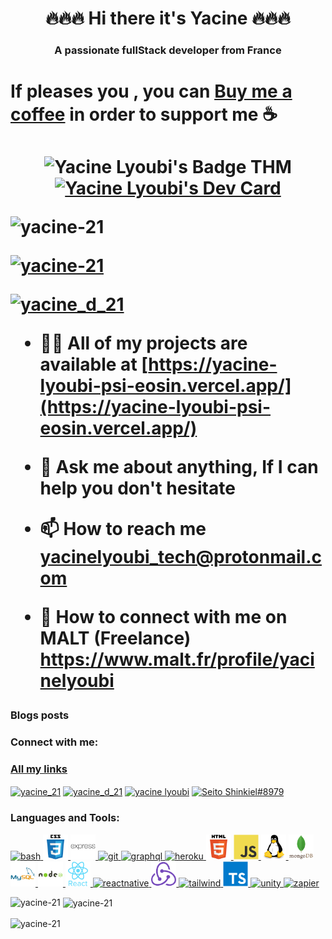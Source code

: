 ### <h1 align='center'>🔥🔥🔥 Hi there it's Yacine 🔥🔥🔥</h1>
<h3 align="center">A passionate fullStack developer from France</h3>
<h1> If pleases you , you can <a href="https://www.buymeacoffee.com/yacinelyoubi">Buy me a coffee</a> in order to support me ☕ <h1> 

<div align='center'>
<img src="https://tryhackme-badges.s3.amazonaws.com/nightstandvisiti.png" width="500" alt="Yacine Lyoubi's Badge THM"/>
</div>
      
      
<div align='center'>
      <a href="https://app.daily.dev/yacine_21"><img src="https://api.daily.dev/devcards/7a7698e5b6974529a4fbc5caa173756c.png?r=0yj" alt="Yacine Lyoubi's Dev Card"/></a>
</div>


<p align="left"> <img src="https://komarev.com/ghpvc/?username=yacine-21&label=Profile%20views&color=0e75b6&style=flat" alt="yacine-21" /> </p>

<p align="left"> <a href="https://github.com/ryo-ma/github-profile-trophy"><img src="https://github-profile-trophy.vercel.app/?username=yacine-21" alt="yacine-21" /></a> </p>

<p align="left"> <a href="https://twitter.com/yacine_d_21" target="blank"><img src="https://img.shields.io/twitter/follow/yacine_d_21?logo=twitter&style=for-the-badge" alt="yacine_d_21" /></a> </p>

- 👨‍💻 All of my projects are available at [https://yacine-lyoubi-psi-eosin.vercel.app/](https://yacine-lyoubi-psi-eosin.vercel.app/)

- 💬 Ask me about anything, If I can help you don't hesitate

- 📫 How to reach me **yacinelyoubi_tech@protonmail.com**

- 💼 How to connect with me on MALT (Freelance)  **https://www.malt.fr/profile/yacinelyoubi**

### Blogs posts
<!-- BLOG-POST-LIST:START -->
<!-- BLOG-POST-LIST:END -->

<h3 align="left">Connect with me:</h3>
<h3 align="left"><a href="https://bio.link/yacine_lyoubi" target="_blank">All my links</a></h3>
<p align="left">
<a href="https://app.daily.dev/yacine_21" target="blank"><img align="center" src="https://raw.githubusercontent.com/rahuldkjain/github-profile-readme-generator/master/src/images/icons/Social/devto.svg" alt="yacine_21" height="30" width="40" /></a>
<a href="https://twitter.com/YacineLyoubi1" target="blank"><img align="center" src="https://raw.githubusercontent.com/rahuldkjain/github-profile-readme-generator/master/src/images/icons/Social/twitter.svg" alt="yacine_d_21" height="30" width="40" /></a>
<a href="https://www.linkedin.com/in/yacine-lyoubi/" target="blank"><img align="center" src="https://raw.githubusercontent.com/rahuldkjain/github-profile-readme-generator/master/src/images/icons/Social/linked-in-alt.svg" alt="yacine lyoubi" height="30" width="40" /></a>
<a href="https://discord.gg/Seito Shinkiel#8979" target="blank"><img align="center" src="https://raw.githubusercontent.com/rahuldkjain/github-profile-readme-generator/master/src/images/icons/Social/discord.svg" alt="Seito Shinkiel#8979" height="30" width="40" /></a>
</p>

<h3 align="left">Languages and Tools:</h3>
<p align="left"> <a href="https://www.gnu.org/software/bash/" target="_blank" rel="noreferrer"> <img src="https://www.vectorlogo.zone/logos/gnu_bash/gnu_bash-icon.svg" alt="bash" width="40" height="40"/> </a> <a href="https://www.w3schools.com/css/" target="_blank" rel="noreferrer"> <img src="https://raw.githubusercontent.com/devicons/devicon/master/icons/css3/css3-original-wordmark.svg" alt="css3" width="40" height="40"/> </a> <a href="https://expressjs.com" target="_blank" rel="noreferrer"> <img src="https://raw.githubusercontent.com/devicons/devicon/master/icons/express/express-original-wordmark.svg" alt="express" width="40" height="40"/> </a> <a href="https://git-scm.com/" target="_blank" rel="noreferrer"> <img src="https://www.vectorlogo.zone/logos/git-scm/git-scm-icon.svg" alt="git" width="40" height="40"/> </a> <a href="https://graphql.org" target="_blank" rel="noreferrer"> <img src="https://www.vectorlogo.zone/logos/graphql/graphql-icon.svg" alt="graphql" width="40" height="40"/> </a> <a href="https://heroku.com" target="_blank" rel="noreferrer"> <img src="https://www.vectorlogo.zone/logos/heroku/heroku-icon.svg" alt="heroku" width="40" height="40"/> </a> <a href="https://www.w3.org/html/" target="_blank" rel="noreferrer"> <img src="https://raw.githubusercontent.com/devicons/devicon/master/icons/html5/html5-original-wordmark.svg" alt="html5" width="40" height="40"/> </a> <a href="https://developer.mozilla.org/en-US/docs/Web/JavaScript" target="_blank" rel="noreferrer"> <img src="https://raw.githubusercontent.com/devicons/devicon/master/icons/javascript/javascript-original.svg" alt="javascript" width="40" height="40"/> </a> <a href="https://www.linux.org/" target="_blank" rel="noreferrer"> <img src="https://raw.githubusercontent.com/devicons/devicon/master/icons/linux/linux-original.svg" alt="linux" width="40" height="40"/> </a> <a href="https://www.mongodb.com/" target="_blank" rel="noreferrer"> <img src="https://raw.githubusercontent.com/devicons/devicon/master/icons/mongodb/mongodb-original-wordmark.svg" alt="mongodb" width="40" height="40"/> </a> <a href="https://www.mysql.com/" target="_blank" rel="noreferrer"> <img src="https://raw.githubusercontent.com/devicons/devicon/master/icons/mysql/mysql-original-wordmark.svg" alt="mysql" width="40" height="40"/> </a> <a href="https://nodejs.org" target="_blank" rel="noreferrer"> <img src="https://raw.githubusercontent.com/devicons/devicon/master/icons/nodejs/nodejs-original-wordmark.svg" alt="nodejs" width="40" height="40"/> </a> <a href="https://reactjs.org/" target="_blank" rel="noreferrer"> <img src="https://raw.githubusercontent.com/devicons/devicon/master/icons/react/react-original-wordmark.svg" alt="react" width="40" height="40"/> </a> <a href="https://reactnative.dev/" target="_blank" rel="noreferrer"> <img src="https://reactnative.dev/img/header_logo.svg" alt="reactnative" width="40" height="40"/> </a> <a href="https://redux.js.org" target="_blank" rel="noreferrer"> <img src="https://raw.githubusercontent.com/devicons/devicon/master/icons/redux/redux-original.svg" alt="redux" width="40" height="40"/> </a> <a href="https://tailwindcss.com/" target="_blank" rel="noreferrer"> <img src="https://www.vectorlogo.zone/logos/tailwindcss/tailwindcss-icon.svg" alt="tailwind" width="40" height="40"/> </a> <a href="https://www.typescriptlang.org/" target="_blank" rel="noreferrer"> <img src="https://raw.githubusercontent.com/devicons/devicon/master/icons/typescript/typescript-original.svg" alt="typescript" width="40" height="40"/> </a> <a href="https://unity.com/" target="_blank" rel="noreferrer"> <img src="https://www.vectorlogo.zone/logos/unity3d/unity3d-icon.svg" alt="unity" width="40" height="40"/> </a> <a href="https://zapier.com" target="_blank" rel="noreferrer"> <img src="https://www.vectorlogo.zone/logos/zapier/zapier-icon.svg" alt="zapier" width="40" height="40"/> </a> </p>

<p><img align="left" src="https://github-readme-stats.vercel.app/api/top-langs?username=yacine-21&show_icons=true&locale=en&layout=compact" alt="yacine-21" /></p>

<p>&nbsp;<img align="center" src="https://github-readme-stats.vercel.app/api?username=yacine-21&show_icons=true&locale=en" alt="yacine-21" /></p>

<p><img align="center" src="https://github-readme-streak-stats.herokuapp.com/?user=yacine-21&" alt="yacine-21" /></p>

